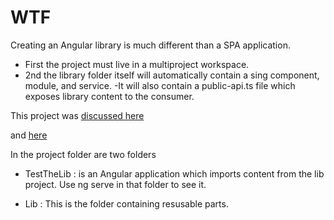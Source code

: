 # WTF

Creating an Angular library is much different than a SPA application.  

- First the project must live in a multiproject workspace.
- 2nd the library folder itself will automatically contain a sing component, module, and service.
-It will also contain a public-api.ts file which exposes library content to the consumer.

This project was [discussed here](https://dev.to/jwp/fa-icon-problems-in-angular-library-project-47g5)

and [here](https://dev.to/jwp/angular-libraries-fontawesome-1j1p)

In the project folder are two folders 

- TestTheLib : is an Angular application which imports content from the lib project.  Use ng serve in that folder to see it.

- Lib : This is the folder containing resusable parts.
